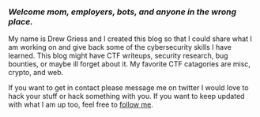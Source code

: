 ### *Welcome mom, employers, bots, and anyone in the wrong place.*


My name is Drew Griess and I created this blog so that I could share what I am working on and give back some of the cybersecurity skills I have learned. This blog might have CTF writeups, security research, bug bounties, or maybe ill forget about it. My favorite CTF catagories are misc, crypto, and web.

If you want to get in contact please message me on twitter I would love to hack your stuff or hack something with you. If you want to keep updated with what I am up too, feel free to [follow me](https://twitter.com/griessdrew).